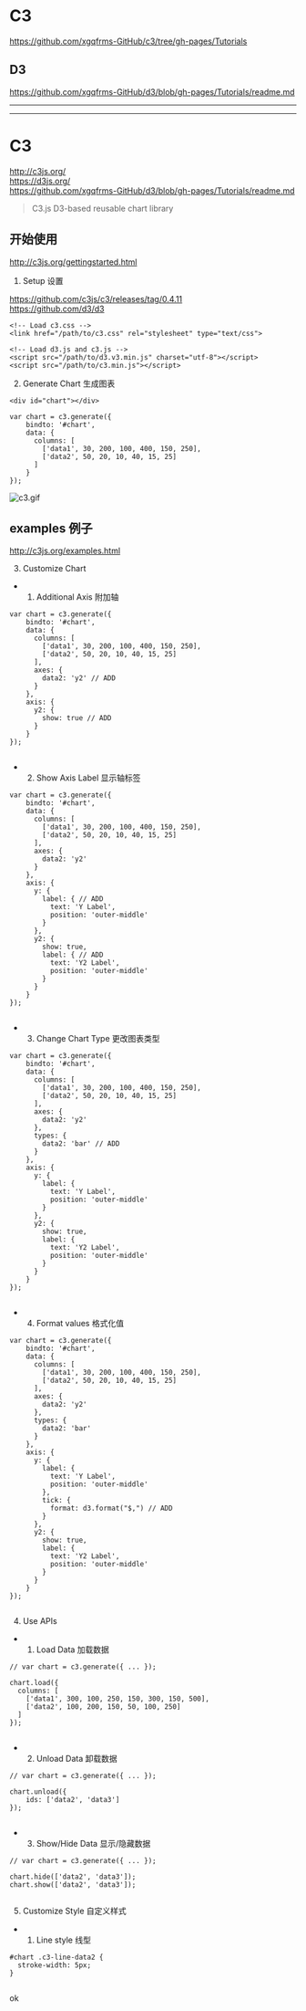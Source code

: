 # C3  

https://github.com/xgqfrms-GitHub/c3/tree/gh-pages/Tutorials


## D3  
https://github.com/xgqfrms-GitHub/d3/blob/gh-pages/Tutorials/readme.md



***
***

# C3

http://c3js.org/  
https://d3js.org/  
https://github.com/xgqfrms-GitHub/d3/blob/gh-pages/Tutorials/readme.md  


> C3.js D3-based reusable chart library  


## 开始使用  

http://c3js.org/gettingstarted.html  

1. Setup 设置   

https://github.com/c3js/c3/releases/tag/0.4.11   
https://github.com/d3/d3  


```codes
<!-- Load c3.css -->
<link href="/path/to/c3.css" rel="stylesheet" type="text/css">

<!-- Load d3.js and c3.js -->
<script src="/path/to/d3.v3.min.js" charset="utf-8"></script>
<script src="/path/to/c3.min.js"></script>
``` 

2. Generate Chart 生成图表   

```code
<div id="chart"></div>

``` 

```code
var chart = c3.generate({
    bindto: '#chart',
    data: {
      columns: [
        ['data1', 30, 200, 100, 400, 150, 250],
        ['data2', 50, 20, 10, 40, 15, 25]
      ]
    }
});
``` 
![c3.gif](c3.gif)

## examples 例子   
http://c3js.org/examples.html  

3. Customize Chart  

+ 1. Additional Axis 附加轴  

```codes
var chart = c3.generate({
    bindto: '#chart',
    data: {
      columns: [
        ['data1', 30, 200, 100, 400, 150, 250],
        ['data2', 50, 20, 10, 40, 15, 25]
      ],
      axes: {
        data2: 'y2' // ADD
      }
    },
    axis: {
      y2: {
        show: true // ADD
      }
    }
});
``` 
![]()


+ 2. Show Axis Label 显示轴标签  

```codes
var chart = c3.generate({
    bindto: '#chart',
    data: {
      columns: [
        ['data1', 30, 200, 100, 400, 150, 250],
        ['data2', 50, 20, 10, 40, 15, 25]
      ],
      axes: {
        data2: 'y2'
      }
    },
    axis: {
      y: {
        label: { // ADD
          text: 'Y Label',
          position: 'outer-middle'
        }
      },
      y2: {
        show: true,
        label: { // ADD
          text: 'Y2 Label',
          position: 'outer-middle'
        }
      }
    }
});
``` 
![]()

+ 3. Change Chart Type  更改图表类型  

```codes
var chart = c3.generate({
    bindto: '#chart',
    data: {
      columns: [
        ['data1', 30, 200, 100, 400, 150, 250],
        ['data2', 50, 20, 10, 40, 15, 25]
      ],
      axes: {
        data2: 'y2'
      },
      types: {
        data2: 'bar' // ADD
      }
    },
    axis: {
      y: {
        label: {
          text: 'Y Label',
          position: 'outer-middle'
        }
      },
      y2: {
        show: true,
        label: {
          text: 'Y2 Label',
          position: 'outer-middle'
        }
      }
    }
});
``` 
![]()



+ 4. Format values 格式化值  

```codes
var chart = c3.generate({
    bindto: '#chart',
    data: {
      columns: [
        ['data1', 30, 200, 100, 400, 150, 250],
        ['data2', 50, 20, 10, 40, 15, 25]
      ],
      axes: {
        data2: 'y2'
      },
      types: {
        data2: 'bar'
      }
    },
    axis: {
      y: {
        label: {
          text: 'Y Label',
          position: 'outer-middle'
        },
        tick: {
          format: d3.format("$,") // ADD
        }
      },
      y2: {
        show: true,
        label: {
          text: 'Y2 Label',
          position: 'outer-middle'
        }
      }
    }
});
``` 

![]()


4. Use APIs  

+ 1. Load Data 加载数据  

```codes
// var chart = c3.generate({ ... });

chart.load({
  columns: [
    ['data1', 300, 100, 250, 150, 300, 150, 500],
    ['data2', 100, 200, 150, 50, 100, 250]
  ]
});
``` 
![]()

+ 2. Unload Data 卸载数据  

```codes
// var chart = c3.generate({ ... });

chart.unload({
    ids: ['data2', 'data3']
});
``` 
![]()

+ 3. Show/Hide Data 显示/隐藏数据  

```codes
// var chart = c3.generate({ ... });

chart.hide(['data2', 'data3']);
chart.show(['data2', 'data3']);
``` 
![]()

5. Customize Style 自定义样式  

+ 1. Line style 线型  

```codes
#chart .c3-line-data2 {
  stroke-width: 5px;
}
``` 
![]()




ok


